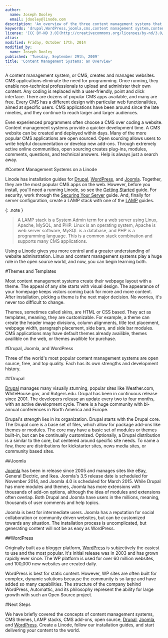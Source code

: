 ```yaml
---
author:
  name: Joseph Dooley
  email: jdooley@linode.com
description: 'An overview of the three content management systems that Linode supports'
keywords: 'drupal,WordPress,joomla,cms,content management system,content management framwork, '
license: '[CC BY-ND 3.0](http://creativecommons.org/licenses/by-nd/3.0/us/)'
alias: 
modified: Friday, October 17th, 2014
modified_by:
  name: Joseph Dooley
published: 'Tuesday, September 29th, 2009'
title: 'Content Management Systems: an Overview'
---
```


A content management system, or CMS, creates and manages websites. CMS applications eliminate the need for programming. Once running, they enable non-technical professionals to upload and administer their own content. Any coding is replaced with a user-friendly, point and click interface. There are dozens of popular CMS apps available, and many are free. Every CMS has a different design with particular web functionalities, aimed at specific users. CMS applications have been around since the late nineties, and they continue to reach larger and larger audiences. 

Even experienced programmers often choose a CMS over coding a website. Content management systems provide a quicker development time. A CMS website can be created and deployed within days. Many of the more popular CMS applications are open sourced. Open sourcing allows users to write helpful documentation or develop new add-ons. Through extremely active online communities, open sourcing creates plug-ins, modules, comments, questions, and technical answers. Help is always just a search away. 

#Content Management Systems on a Linode

Linode has installation guides for [Drupal](/docs/websites/cms/managing-web-content-with-drupal-7), [WordPress](/docs/websites/cms/manage-web-content-with-WordPress), and [Joomla](/docs/websites/cms/manage-web-content-with-joomla). Together, they are the most popular CMS apps on the web. However, before you install, you'll need a running Linode, so see the [Getting Started](/docs/getting-started) guide. For security, work through the [Securing Your Server](/docs/securing-your-server) guide. And, finally for server configuration, create a LAMP stack with one of the [LAMP](/docs/websites/lamp/) guides.

 {: .note }
>
>A LAMP stack is a System Admin term for a web server using Linux, Apache, MySQL, and PHP. Linux is an operating system, Apache is web server software, MySQL is a database, and PHP is a programming language. This is a common stack combination and supports many CMS applications. 

Using a Linode gives you more control and a greater understanding of website adminstration. Linux and content management systems play a huge role in the open source world, and now, you can begin learning both. 


#Themes and Templates

Most content management systems create their webpage layout with a theme. The appeal of any site starts with visual design. The appearance of your homepage keeps vistors coming back for more and more content. After installation, picking a theme is the next major decision. No worries, it's never too difficult to change.  

Themes, sometimes called skins, are HTML or CSS based. They act as templates, meaning, they are customizable. For example, a theme can create the header image divisions, column alignments, title text placement, webpage width, paragraph placement, side bars, and side bar modules. CMS applications may have default themes already availible, themes availible on the web, or themes availible for purchase. 

#Drupal, Joomla, and WordPress 

Three of the world's most popular content management systems are open source, free, and top quality. Each has its own strengths and development history. 

##Drupal

[Drupal](/docs/websites/cms/managing-web-content-with-drupal-7) manages many visually stunning, popular sites like Weather.com, WhiteHouse.gov, and Rutgers.edu. Drupal has been in continuous release since 2001. The developers release an update every two to four months, with an active development cycle. There is a huge community with bi-annual conferences in North America and Europe. 

Drupal's strength lies in its organization. Drupal starts with the Drupal core. The Drupal core is a base set of files, which allow for package add-ons like themes or modules. The core may have a basic set of modules or themes built-in, but can be continually customized. Optionally, a Drupal distribution is a similar to the core, but centered around specific site needs. To name a few, there are distributions for kickstarter sites, news media sites, or community based sites.

##Joomla

[Joomla](/docs/websites/cms/manage-web-content-with-joomla) has been in release since 2005 and manages sites like eBay, General Electric, and Ikea. Joomla's 3.5 release date is scheduled for November 2014, and Joomla 4.0 is scheduled for March 2015. While Drupal has more modules and themes, Joomla has more extensions with thousands of add-on options, although the idea of modules and extensions often overlap. Both Drupal and Joomla have users in the millions, meaning, thousands of user comments and help topics.

 Joomla is best for intermediate users. Joomla has a reputation for social collaboration or community driven websites, but can be customized towards any situation. The installation process is uncomplicated, but generating content will not be as easy as WordPress. 

##WordPress

Originally built as a blogger platform, [WordPress](/docs/websites/cms/manage-web-content-with-WordPress) is subjectively the easiest to use and the most popular. It's initial release was in 2003 and has grown rapidly ever since. The WP platform is used for over 60 million websites, and 100,000 new websites are created daily. 

WordPress is best for static content. However, WP sites are often built for complex, dynamic solutions because the community is so large and have added so many capabilities. The structure of the company behind WordPress, Automattic, and its philosophy represent the ability for large growth with such an Open Source project.   


#Next Steps

We have briefly covered the concepts of content management systems, CMS themes, LAMP stacks, CMS add-ons, open source, [Drupal](/docs/websites/cms/managing-web-content-with-drupal-7), [Joomla](/docs/websites/cms/manage-web-content-with-joomla), and [WordPress](/docs/websites/cms/manage-web-content-with-WordPress). Create a Linode, follow our installation guides, and start delivering your content to the world. 









